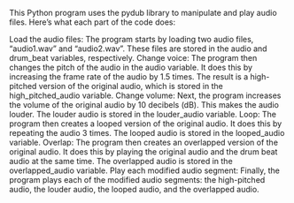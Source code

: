 This Python program uses the pydub library to manipulate and play audio files. Here’s what each part of the code does:

Load the audio files: The program starts by loading two audio files, “audio1.wav” and “audio2.wav”. These files are stored in the audio and drum_beat variables, respectively.
Change voice: The program then changes the pitch of the audio in the audio variable. It does this by increasing the frame rate of the audio by 1.5 times. The result is a high-pitched version of the original audio, which is stored in the high_pitched_audio variable.
Change volume: Next, the program increases the volume of the original audio by 10 decibels (dB). This makes the audio louder. The louder audio is stored in the louder_audio variable.
Loop: The program then creates a looped version of the original audio. It does this by repeating the audio 3 times. The looped audio is stored in the looped_audio variable.
Overlap: The program then creates an overlapped version of the original audio. It does this by playing the original audio and the drum beat audio at the same time. The overlapped audio is stored in the overlapped_audio variable.
Play each modified audio segment: Finally, the program plays each of the modified audio segments: the high-pitched audio, the louder audio, the looped audio, and the overlapped audio. 
